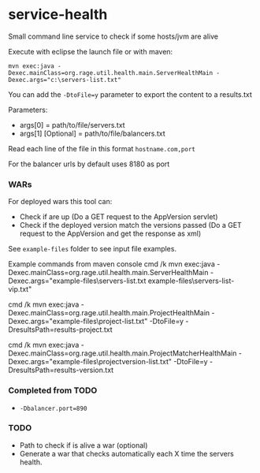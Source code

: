 service-health
==============

Small command line service to check if some hosts/jvm are alive

Execute with eclipse the launch file or with maven:

`mvn exec:java -Dexec.mainClass=org.rage.util.health.main.ServerHealthMain -Dexec.args="c:\servers-list.txt"`

You can add the `-DtoFile=y` parameter to export the content to a results.txt

Parameters:
- args[0] = path/to/file/servers.txt
- args[1] [Optional] =  path/to/file/balancers.txt

Read each line of the file in this format `hostname.com,port`

For the balancer urls by default uses 8180 as port

### WARs
For deployed wars this tool can:
- Check if are up (Do a GET request to the AppVersion servlet)
- Check if the deployed version match the versions passed (Do a GET request to the AppVersion and get the response as xml)
 
See `example-files` folder to see input file examples.

Example commands from maven console
cmd /k mvn exec:java -Dexec.mainClass=org.rage.util.health.main.ServerHealthMain -Dexec.args="example-files\servers-list.txt example-files\servers-list-vip.txt"

cmd /k mvn exec:java -Dexec.mainClass=org.rage.util.health.main.ProjectHealthMain -Dexec.args="example-files\project-list.txt" -DtoFile=y -DresultsPath=results-project.txt

cmd /k mvn exec:java -Dexec.mainClass=org.rage.util.health.main.ProjectMatcherHealthMain -Dexec.args="example-files\projectversion-list.txt" -DtoFile=y -DresultsPath=results-version.txt

### Completed from TODO
- `-Dbalancer.port=890`

### TODO
- Path to check if is alive a war (optional)
- Generate a war that checks automatically each X time the servers health.
